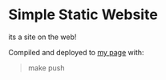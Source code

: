# Simple Static Website
its a site on the web!


Compiled and deployed to [my page](https://madlumi.github.io/) with:

>make push 
